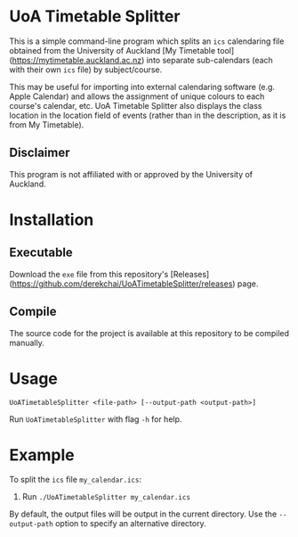 # UoA Timetable Splitter
This is a simple command-line program which splits an `ics` calendaring file 
obtained from the University of Auckland [My Timetable tool]
(https://mytimetable.auckland.ac.nz) into separate sub-calendars (each with
their own `ics` file) by subject/course.

This may be useful for importing into external calendaring software (e.g. Apple
Calendar) and allows the assignment of unique colours to each course's calendar,
etc. UoA Timetable Splitter also displays the class location in the location
field of events (rather than in the description, as it is from My Timetable).

## Disclaimer
This program is not affiliated with or approved by the University of Auckland.

# Installation
## Executable
Download the `exe` file from this repository's [Releases]
(https://github.com/derekchai/UoATimetableSplitter/releases) page. 

## Compile
The source code for the project is available at this repository to be compiled
manually.

# Usage
```
UoATimetableSplitter <file-path> [--output-path <output-path>]
```

Run `UoATimetableSplitter` with flag `-h` for help.

# Example
To split the `ics` file `my_calendar.ics`:

1. Run `./UoATimetableSplitter my_calendar.ics`

By default, the output files will be output in the current directory. Use the
`--output-path` option to specify an alternative directory.
